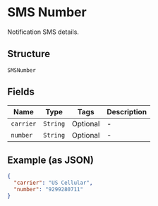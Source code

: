 
# SMS Number

Notification SMS details.

## Structure

`SMSNumber`

## Fields

| Name | Type | Tags | Description |
|  --- | --- | --- | --- |
| `carrier` | `String` | Optional | - |
| `number` | `String` | Optional | - |

## Example (as JSON)

```json
{
  "carrier": "US Cellular",
  "number": "9299280711"
}
```

